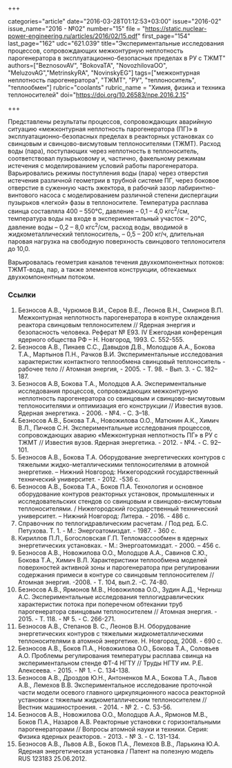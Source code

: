 +++

categories="article"
date="2016-03-28T01:12:53+03:00"
issue="2016-02"
issue_name="2016 - №02"
number="15"
file = "https://static.nuclear-power-engineering.ru/articles/2016/02/15.pdf"
first_page="154"
last_page="162"
udc="621.039"
title="Экспериментальные исследования процессов, сопровождающих межконтурную неплотность парогенератора в эксплуатационно-безопасных пределах в РУ c ТЖМТ"
authors=["BeznosovAV", "BokovaTA", "NovozhilovaOO", "MeluzovAG","MetrinskyRA", "NovinskyEG"]
tags=["межконтурная неплотность парогенератора", "ТЖМТ", "РУ", "теплоноситель", "теплообмен"]
rubric="coolants"
rubric_name = "Химия, физика и техника теплоносителей"
doi="https://doi.org/10.26583/npe.2016.2.15"

+++

Представлены результаты процессов, сопровождающих аварийную ситуацию «межконтурная неплотность парогенератора (ПГ)» в эксплуатационно-безопасных пределах в реакторных установках со свинцовым и свинцово-висмутовым теплоносителями (ТЖМТ). 
Расход воды (пара), поступающих через неплотность в теплоноситель, соответствовал пузырьковому и, частично, факельному режимам истечения с моделированием условий работы парогенератора. 
Варьировались режимы поступления воды (пара) через отверстия истечения различной геометрии в трубной системе ПГ, через боковое отверстие в суженную часть эжектора, в рабочий зазор лабиринтно-винтового насоса с моделированием различной степени диспергации пузырьков «легкой» фазы в теплоносителе. 
Температура расплава свинца составляла 400 – 550°C, давление – 0,1 – 4,0 кгс<sup>2</sup>/см, температура воды на входе в экспериментальный участок – 20°C, давление воды – 0,2 – 8,0 кгс<sup>2</sup>/см, расход воды, вводимой в жидкометаллический теплоноситель, – 0,5 – 200 кг/ч, длительная паровая нагрузка на свободную поверхность свинцового теплоносителя до 10,0.

Варьировалась геометрия каналов течения двухкомпонентных потоков: ТЖМТ-вода, пар, а также элементов конструкции, обтекаемых двухкомпонентным потоком.

### Ссылки

1. Безносов А.В., Чурюмов В.И., Серов В.Е., Леонов В.Н., Смирнов В.П. Межконтурная неплотность парогенератора в контуре охлаждения реактора свинцовым теплоносителем // Ядерная энергия и безопасность человека. Реферат № Е93. IV Ежегодная конференция ядерного общества РФ – Н. Новгород, 1993. С. 552-555.
2. Безносов А.В., Пинаев С.С., Давыдов Д.В., Молодцов А.А., Бокова Т.А., Мартынов П.Н., Рачков В.И. Экспериментальные исследования характеристик контактного теплообмена свинцовый теплоноситель - рабочее тело // Атомная энергия, - 2005. - Т. 98. - Вып. 3. - С. 182–187.
3. Безносов А.В, Бокова Т.А., Молодцов А.А. Экспериментальные исследования процессов, сопровождающих межконтурную неплотность парогенератора со свинцовым и свинцово-висмутовым теплоносителями и оптимизация его конструкции // Известия вузов. Ядерная энергетика. - 2006. - №4. - С. 3–18.
4. Безносов А.В., Бокова Т.А., Новожилова О.О., Матюнин А.К., Химич В.Л., Пичков С.Н. Экспериментальные исследования процессов, сопровождающих аварию «Межконтурная неплотность ПГ» в РУ с ТЖМТ // Известия вузов. Ядерная энергетика. - 2012. - №4. - С. 92–101.
5. Безносов А.В., Бокова Т.А. Оборудование энергетических контуров с тяжелыми жидко-металлическими теплоносителями в атомной энергетике. – Нижний Новгород: Нижегородский государственный технический университет. - 2012. -536 с.
6. Безносов А.В., Бокова Т.А., Боков П.А. Технология и основное оборудование контуров реакторных установок, промышленных и исследовательских стендов со свинцовым и свинцово-висмутовым теплоносителями. / Нижегородский государственный технический университет. – Нижний Новгород: Литера. - 2016. - 486 с.
7. Справочник по теплогидравлическим расчетам. / Под ред. Б.С. Петухова. Т. 1. - М.: Энергоатомиздат. - 1987. - 360 с.
8. Кириллов П.Л., Богословская Г.П. Тепломассообмен в ядерных энергетических установках. - М.: Энергоатомиздат. - 2000. – 456 с.
9. Безносов А.В., Новожилова О.О., Молодцов А.А., Савинов С.Ю., Бокова Т.А., Химич В.Л. Характеристики теплообмена моделей поверхностей активной зоны и парогенератора при регулировании содержания примеси в контуре со свинцовым теплоносителем // Атомная энергия. -2008. - Т. 104, вып.2. -С. 74-80.
10. Безносов А.В., Ярмонов М.В., Новожилова О.О., Зудин А.Д., Черныш А.С. Экспериментальные исследования теплогидравлических характеристик потока при поперечном обтекании труб парогенератора свинцовым теплоносителем // Атомная энергия. - 2015. - Т. 118. - № 5. - С. 266-271.
11. Безносов А.В., Степанов В. С., Леонов В.Н. Оборудование энергетических контуров с тяжелыми жидкометаллическими теплоносителями в атомной энергетике. Н. Новгород, 2008. - 690 с.
12. Безносов А.В., Боков П.А., Новожилова О.О., Бокова Т.А., Соловьев А.О. Проблемы регулирования температуры расплава свинца на экспериментальном стенде ФТ-4 НГТУ // Труды НГТУ им. Р.Е. Алексеева. - 2015. - № 1. - С. 134-138.
13. Безносов А.В., Дроздов Ю.Н., Антоненков М.А., Бокова Т.А., Львов А.В., Лемехов В.В. Экспериментальное исследование проточной части модели осевого главного циркуляционного насоса реакторной установки с тяжелым жидкометаллическим теплоносителем // Вестник машиностроения. - 2014. - № 2. - С. 53-56.
14. Безносов А.В., Новожилова О.О., Молодцов А.А., Ярмонов М.В., Боков П.А., Назаров А.В. Реакторные установки с горизонтальными парогенераторами // Вопросы атомной науки и техники. Серия: Физика ядерных реакторов. - 2013. - № 3. - С. 131-134.
15. Безносов А.В., Львов А.В., Боков П.А., Лемехов В.В., Ларькина Ю.А. Ядерная энергетическая установка / Патент на полезную модель RUS 123183 25.06.2012.